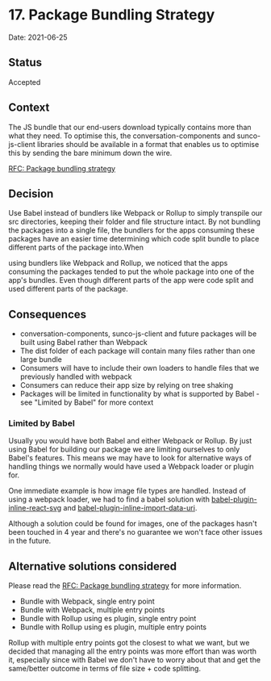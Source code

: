 # 17. Package Bundling Strategy

Date: 2021-06-25

## Status

Accepted

## Context

The JS bundle that our end-users download typically contains more than what they need. To optimise this, the
conversation-components and sunco-js-client libraries should be available in a format that enables us to optimise this
by sending the bare minimum down the wire.

[RFC: Package bundling strategy](https://docs.google.com/document/d/1aHqZxeO_pW81l1Y1mJOQ8ul7oh63Iu4Ygh5AGUtHpv8/edit?usp=sharing)

## Decision

Use Babel instead of bundlers like Webpack or Rollup to simply transpile our src directories, keeping their folder and
file structure intact. By not bundling the packages into a single file, the bundlers for the apps consuming these
packages have an easier time determining which code split bundle to place different parts of the package into.When

using bundlers like Webpack and Rollup, we noticed that the apps consuming the packages tended to put the whole package
into one of the app's bundles. Even though different parts of the app were code split and used different parts of the
package.

## Consequences

- conversation-components, sunco-js-client and future packages will be built using Babel rather than Webpack
- The dist folder of each package will contain many files rather than one large bundle
- Consumers will have to include their own loaders to handle files that we previously handled with webpack
- Consumers can reduce their app size by relying on tree shaking
- Packages will be limited in functionality by what is supported by Babel - see "Limited by Babel" for more context

### Limited by Babel

Usually you would have both Babel and either Webpack or Rollup. By just using Babel for building our package we are
limiting ourselves to only Babel's features. This means we may have to look for alternative ways of handling things we
normally would have used a Webpack loader or plugin for.

One immediate example is how image file types are handled. Instead of using a webpack loader, we had to find a babel
solution with [babel-plugin-inline-react-svg](https://github.com/airbnb/babel-plugin-inline-react-svg)
and [babel-plugin-inline-import-data-uri](https://www.npmjs.com/package/babel-plugin-inline-import-data-uri).

Although a solution could be found for images, one of the packages hasn't been touched in 4 year and there's no
guarantee we won't face other issues in the future.

## Alternative solutions considered

Please read
the [RFC: Package bundling strategy](https://docs.google.com/document/d/1aHqZxeO_pW81l1Y1mJOQ8ul7oh63Iu4Ygh5AGUtHpv8/edit?usp=sharing)
for more information.

- Bundle with Webpack, single entry point
- Bundle with Webpack, multiple entry points
- Bundle with Rollup using es plugin, single entry point
- Bundle with Rollup using es plugin, multiple entry points

Rollup with multiple entry points got the closest to what we want, but we decided that managing all the entry points was
more effort than was worth it, especially since with Babel we don't have to worry about that and get the same/better
outcome in terms of file size + code splitting.
